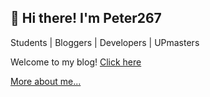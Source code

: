 ## 👋 Hi there! I'm Peter267
Students | Bloggers | Developers | UPmasters

Welcome to my blog!  [Click here](https://peter267.zeabur.app)

[More about me...](https://peter267.zeabur.app/about/)
